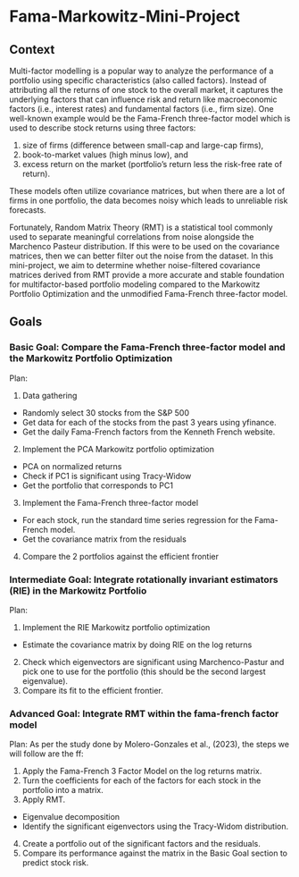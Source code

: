 # Fama-Markowitz-Mini-Project

## Context
Multi-factor modelling is a popular way to analyze the performance of a portfolio using specific characteristics (also called factors). 
Instead of attributing all the returns of one stock to the overall market, it captures the underlying factors that can influence risk and return like macroeconomic factors (i.e., interest rates) and fundamental factors (i.e., firm size).
One well-known example would be the Fama-French three-factor model which  is used to describe stock returns using three factors: 
1. size of firms (difference between small-cap and large-cap firms), 
2. book-to-market values (high minus low), and 
3. excess return on the market (portfolio’s return less the risk-free rate of return). 

These models often utilize covariance matrices, but when there are a lot of firms in one portfolio, the data becomes noisy which leads to unreliable risk forecasts.

Fortunately, Random Matrix Theory (RMT) is a statistical tool commonly used to separate meaningful correlations from noise alongside the Marchenco Pasteur distribution. 
If this were to be used on the covariance matrices, then we can better filter out the noise from the dataset. 
In this mini-project, we aim to determine whether noise-filtered covariance matrices derived from RMT provide a more accurate and stable foundation for multifactor-based portfolio modeling compared to the Markowitz Portfolio Optimization and the unmodified Fama-French three-factor model.

## Goals
### Basic Goal: Compare the Fama-French three-factor model and the Markowitz Portfolio Optimization 
Plan: 
1. Data gathering
  - Randomly select 30 stocks from the S&P 500 
  - Get data for each of the stocks from the past 3 years using yfinance.  
  - Get the daily Fama-French factors from the Kenneth French website.
2. Implement the PCA Markowitz portfolio optimization
  - PCA on normalized returns
  - Check if PC1 is significant using Tracy-Widow
  - Get the portfolio that corresponds to PC1
3. Implement the Fama-French three-factor model
  - For each stock, run the standard time series regression for the Fama-French model. 
  - Get the covariance matrix from the residuals 
4. Compare the 2 portfolios against the efficient frontier

### Intermediate Goal:  Integrate rotationally invariant estimators (RIE) in the Markowitz Portfolio
Plan:
1. Implement the RIE Markowitz portfolio optimization
  - Estimate the covariance matrix by doing RIE on the log returns
2. Check which eigenvectors are significant using Marchenco-Pastur and pick one to use for the portfolio (this should be the second largest eigenvalue).
3. Compare its fit to the efficient frontier.

### Advanced Goal: Integrate RMT within the fama-french factor model
Plan:
As per the study done by Molero-Gonzales et al., (2023), the steps we will follow are the ff:
1. Apply the Fama-French 3 Factor Model on the log returns matrix.
2. Turn the coefficients for each of the factors for each stock in the portfolio into a matrix.
3. Apply RMT.
  - Eigenvalue decomposition
  - Identify the significant eigenvectors using the Tracy-Widom distribution.
4. Create a portfolio out of the significant factors and the residuals.
5. Compare its performance against the matrix in the Basic Goal section to predict stock risk.
